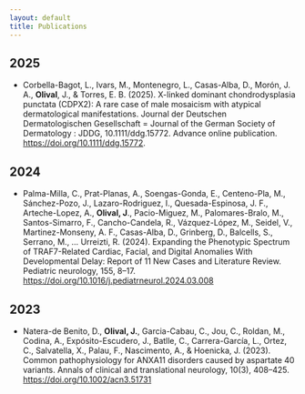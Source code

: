 ```yaml
---
layout: default
title: Publications
---
```

## 2025

- Corbella-Bagot, L., Ivars, M., Montenegro, L., Casas-Alba, D., Morón, J. A., **Olival**, J., & Torres, E. B. (2025). X-linked dominant chondrodysplasia punctata (CDPX2): A rare case of male mosaicism with atypical dermatological manifestations. Journal der Deutschen Dermatologischen Gesellschaft = Journal of the German Society of Dermatology : JDDG, 10.1111/ddg.15772. Advance online publication. https://doi.org/10.1111/ddg.15772.

## 2024

- Palma-Milla, C., Prat-Planas, A., Soengas-Gonda, E., Centeno-Pla, M., Sánchez-Pozo, J., Lazaro-Rodriguez, I., Quesada-Espinosa, J. F., Arteche-Lopez, A., **Olival, J**., Pacio-Miguez, M., Palomares-Bralo, M., Santos-Simarro, F., Cancho-Candela, R., Vázquez-López, M., Seidel, V., Martinez-Monseny, A. F., Casas-Alba, D., Grinberg, D., Balcells, S., Serrano, M., … Urreizti, R. (2024). Expanding the Phenotypic Spectrum of TRAF7-Related Cardiac, Facial, and Digital Anomalies With Developmental Delay: Report of 11 New Cases and Literature Review. Pediatric neurology, 155, 8–17. https://doi.org/10.1016/j.pediatrneurol.2024.03.008

## 2023
- Natera-de Benito, D., **Olival, J.**, Garcia-Cabau, C., Jou, C., Roldan, M., Codina, A., Expósito-Escudero, J., Batlle, C., Carrera-García, L., Ortez, C., Salvatella, X., Palau, F., Nascimento, A., & Hoenicka, J. (2023). Common pathophysiology for ANXA11 disorders caused by aspartate 40 variants. Annals of clinical and translational neurology, 10(3), 408–425. https://doi.org/10.1002/acn3.51731
 
